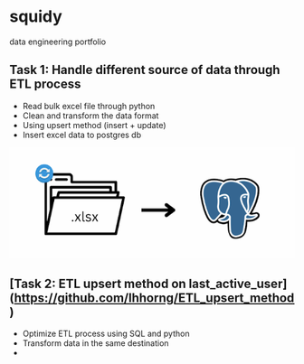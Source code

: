 # squidy
data engineering portfolio


## Task 1: Handle different source of data through ETL process
- Read bulk excel file through python
- Clean and transform the data format
- Using upsert method (insert + update)
- Insert excel data to postgres db


![Target source and its destination](P1.png)

## [Task 2: ETL upsert method on last_active_user] (https://github.com/lhhorng/ETL_upsert_method)
- Optimize ETL process using SQL and python
- Transform data in the same destination
- 




